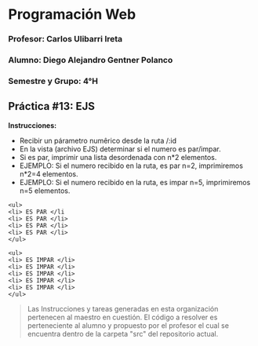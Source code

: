 # Programación Web



### Profesor: Carlos Ulibarri Ireta

### Alumno: Diego Alejandro Gentner Polanco

### Semestre y Grupo: 4°H



## Práctica #13: EJS

**Instrucciones:**

- Recibir un párametro numêrico desde la ruta /:id
- En la vista (archivo EJS) determinar si el numero es par/impar.
- Si es par, imprimir una lista desordenada con n*2 elementos.
- EJEMPLO: Si el numero recibido en la ruta, es par n=2, imprimiremos n*2=4 elementos.
- EJEMPLO: Si el numero recibido en la ruta, es impar n=5, imprimiremos n=5 elementos.


~~~
<ul>
<li> ES PAR </li
<li> ES PAR </li>
<li> ES PAR </li>
<li> ES PAR </li>
</ul>

<ul>
<li> ES IMPAR </li>
<li> ES IMPAR </li>
<li> ES IMPAR </li>
<li> ES IMPAR </li>
<li> ES IMPAR </li>
</ul>
~~~


> Las Instrucciones y tareas generadas en esta organización pertenecen al maestro en cuestión. El código a resolver es perteneciente al alumno y propuesto por el profesor el cual se encuentra dentro de la carpeta "src" del repositorio actual.